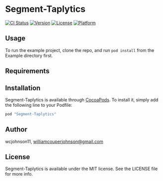 # Segment-Taplytics

[![CI Status](http://img.shields.io/travis/wcjohnson11/Segment-Taplytics.svg?style=flat)](https://travis-ci.org/wcjohnson11/Segment-Taplytics)
[![Version](https://img.shields.io/cocoapods/v/Segment-Taplytics.svg?style=flat)](http://cocoapods.org/pods/Segment-Taplytics)
[![License](https://img.shields.io/cocoapods/l/Segment-Taplytics.svg?style=flat)](http://cocoapods.org/pods/Segment-Taplytics)
[![Platform](https://img.shields.io/cocoapods/p/Segment-Taplytics.svg?style=flat)](http://cocoapods.org/pods/Segment-Taplytics)

## Usage

To run the example project, clone the repo, and run `pod install` from the Example directory first.

## Requirements

## Installation

Segment-Taplytics is available through [CocoaPods](http://cocoapods.org). To install
it, simply add the following line to your Podfile:

```ruby
pod "Segment-Taplytics"
```

## Author

wcjohnson11, williamcouperjohnson@gmail.com

## License

Segment-Taplytics is available under the MIT license. See the LICENSE file for more info.
